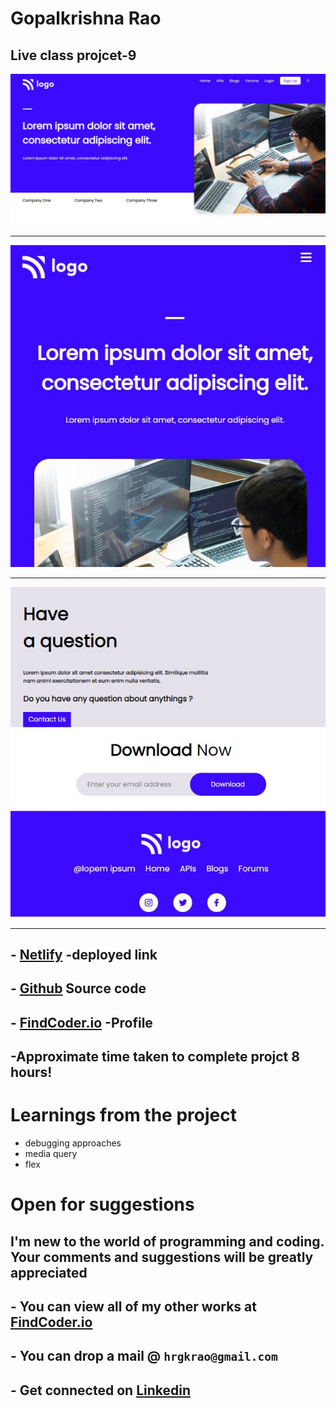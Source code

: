 
# **Gopalkrishna Rao**


## Live class projcet-9
![preview](./screenshots/Capture.JPG)
***
![response](./screenshots/responvie.JPG)
***
![response](./screenshots/responsive-2.JPG)


***

## - [Netlify](https://lcprojcet9developerlandingpage.netlify.app/) -deployed link


## -  [Github](https://github.com/GopalkrishaRao/WebDev/tree/main/LC%20Project%209) Source code

## -  [FindCoder.io](https://www.findcoder.io/u/hrgkrao) -Profile 

## -Approximate time taken to complete projct **8 hours!**

# __Learnings from the project__

- debugging approaches
- media query
- flex


#
# Open for suggestions

## I'm new to the world of programming and coding. Your comments and suggestions will be greatly appreciated 

## - You can view all of my other works at  [FindCoder.io](https://www.findcoder.io/u/hrgkrao) 
## - You can drop a mail @  **`hrgkrao@gmail.com `**
## -  Get connected on [Linkedin](https://www.linkedin.com/in/h-r-gopalkrishna-rao-a2830216b/)
#












